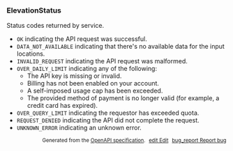 <!--- This is a generated file, do not edit! -->
<!--- [START maps_http_schema_elevationstatus] -->
<h3 class="schema-object" id="ElevationStatus">ElevationStatus</h3>

Status codes returned by service.

- `OK` indicating the API request was successful.
- `DATA_NOT_AVAILABLE` indicating that there's no available data for the input locations.
- `INVALID_REQUEST` indicating the API request was malformed.
- `OVER_DAILY_LIMIT` indicating any of the following:
  - The API key is missing or invalid.
  - Billing has not been enabled on your account.
  - A self-imposed usage cap has been exceeded.
  - The provided method of payment is no longer valid (for example, a credit card has expired).
- `OVER_QUERY_LIMIT` indicating the requestor has exceeded quota.
- `REQUEST_DENIED` indicating the API did not complete the request.
- `UNKNOWN_ERROR` indicating an unknown error.

<p style="text-align: right; font-size: smaller;">Generated from the <a class="gc-analytics-event" data-category="GMP" data-label="openapi-github" href="https://github.com/googlemaps/openapi-specification" title="Google Maps Platform OpenAPI Specification" class="external">OpenAPI specification</a>.
<a class="gc-analytics-event" data-category="GMP" data-label="openapi-github-maps-http-schema-elevationstatus" data-action="edit" style="margin-left: 5px;" href="https://github.com/googlemaps/openapi-specification/blob/main/specification/schemas/ElevationStatus.yml" title="Edit on GitHub"><span class="material-icons">edit</span> Edit</a>
<a class="gc-analytics-event" data-category="GMP" data-label="openapi-github-maps-http-schema-elevationstatus" data-action="bug" style="margin-left: 5px;" href="https://github.com/googlemaps/openapi-specification/issues/new?assignees=&labels=type%3A+bug%2C+triage+me&template=bug_report.md&title=[schemas] Bug - ElevationStatus" title="File bug for schemas on GitHub"><span class="material-icons">bug_report</span> Report bug</a>
</p>

<!--- [END maps_http_schema_elevationstatus] -->
